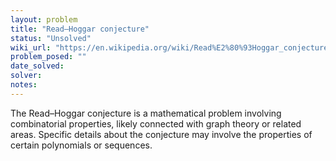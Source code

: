 ```yaml
---
layout: problem
title: "Read–Hoggar conjecture"
status: "Unsolved"
wiki_url: "https://en.wikipedia.org/wiki/Read%E2%80%93Hoggar_conjecture"
problem_posed: ""
date_solved:
solver:
notes:
---
```

The Read–Hoggar conjecture is a mathematical problem involving combinatorial properties, likely connected with graph theory or related areas. Specific details about the conjecture may involve the properties of certain polynomials or sequences.

